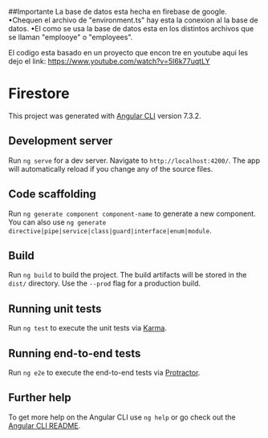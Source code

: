 ##Importante
La base de datos esta hecha en firebase de google.
•Chequen el archivo de "environment.ts" hay esta la conexion al la base de datos.
•El como se usa la base de datos esta en los distintos archivos que se llaman "emplooye" o "employees".

El codigo esta basado en un proyecto que encon tre en youtube aqui les dejo el link:
https://www.youtube.com/watch?v=5I6k77uqtLY

# Firestore

This project was generated with [Angular CLI](https://github.com/angular/angular-cli) version 7.3.2.

## Development server

Run `ng serve` for a dev server. Navigate to `http://localhost:4200/`. The app will automatically reload if you change any of the source files.

## Code scaffolding

Run `ng generate component component-name` to generate a new component. You can also use `ng generate directive|pipe|service|class|guard|interface|enum|module`.

## Build

Run `ng build` to build the project. The build artifacts will be stored in the `dist/` directory. Use the `--prod` flag for a production build.

## Running unit tests

Run `ng test` to execute the unit tests via [Karma](https://karma-runner.github.io).

## Running end-to-end tests

Run `ng e2e` to execute the end-to-end tests via [Protractor](http://www.protractortest.org/).

## Further help

To get more help on the Angular CLI use `ng help` or go check out the [Angular CLI README](https://github.com/angular/angular-cli/blob/master/README.md).
